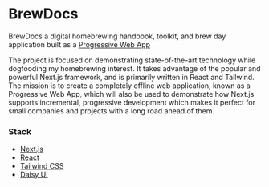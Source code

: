 # BrewDocs

BrewDocs a digital homebrewing handbook, toolkit, and brew day application built as a [Progressive Web App](https://developer.mozilla.org/en-US/docs/Web/Progressive_web_apps)

The project is focused on demonstrating state-of-the-art technology while dogfooding my homebrewing interest.
It takes advantage of the popular and powerful Next.js framework, and is primarily written in React and Tailwind.
The mission is to create a completely offline web application, known as a Progressive Web App,
which will also be used to demonstrate how Next.js supports incremental, progressive development which makes it perfect
for small companies and projects with a long road ahead of them.

### Stack

- [Next.js](https://nextjs.org/)
- [React](https://react.dev/)
- [Tailwind CSS](https://tailwindcss.com/)
- [Daisy UI](https://daisyui.com/)